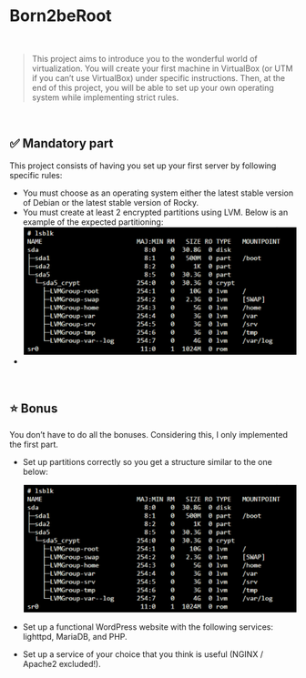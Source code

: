 # Born2beRoot
<br>

>This project aims to introduce you to the wonderful world of virtualization. You will create your first machine in VirtualBox (or UTM if you can’t use VirtualBox) under specific instructions. Then, at the end of this project, you will be able to set up your own operating system while implementing strict rules.
<br>


## ✅ Mandatory part

This project consists of having you set up your first server by following specific rules:

- You must choose as an operating system either the latest stable version of Debian or the latest stable version of Rocky.
- You must create at least 2 encrypted partitions using LVM. Below is an example of the expected partitioning:
  <img src="Screenshot from 2023-10-10 16-29-35.png"/>
- 
<br>

## ⭐ Bonus

You don’t have to do all the bonuses. Considering this, I only implemented the first part.

- Set up partitions correctly so you get a structure similar to the one below:

  <img src="Screenshot from 2023-10-10 16-29-35.png"/>

- Set up a functional WordPress website with the following services: lighttpd, MariaDB, and PHP.
- Set up a service of your choice that you think is useful (NGINX / Apache2 excluded!).

